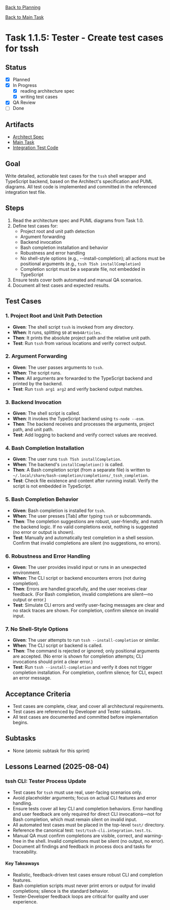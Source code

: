 [Back to Planning](./planning.md)


[Back to Main Task](./task-1-tssh-wrapper.md)

# Task 1.1.5: Tester - Create test cases for tssh

## Status
- [x] Planned
- [x] In Progress
  - [x] reading architecture spec
  - [x] writing test cases
- [x] QA Review
- [ ] Done

## Artifacts
- [Architect Spec](./task-1.0-architect-tssh-spec.md)
- [Main Task](./task-1-tssh-wrapper.md)
- [Integration Test Code](../../../test/tssh-cli.integration.test.ts)

## Goal
Write detailed, actionable test cases for the `tssh` shell wrapper and TypeScript backend, based on the Architect's specification and PUML diagrams. All test code is implemented and committed in the referenced integration test file.

## Steps
1. Read the architecture spec and PUML diagrams from Task 1.0.
2. Define test cases for:
   - Project root and unit path detection
   - Argument forwarding
   - Backend invocation
   - Bash completion installation and behavior
   - Robustness and error handling
   - No shell-style options (e.g., --install-completion); all actions must be positional arguments (e.g., `tssh TSsh installCompletion`)
   - Completion script must be a separate file, not embedded in TypeScript
3. Ensure tests cover both automated and manual QA scenarios.
4. Document all test cases and expected results.

## Test Cases

### 1. Project Root and Unit Path Detection
- **Given**: The shell script `tssh` is invoked from any directory.
- **When**: It runs, splitting `$0` at `Web4Articles`.
- **Then**: It prints the absolute project path and the relative unit path.
- **Test**: Run `tssh` from various locations and verify correct output.

### 2. Argument Forwarding
- **Given**: The user passes arguments to `tssh`.
- **When**: The script runs.
- **Then**: All arguments are forwarded to the TypeScript backend and printed by the backend.
- **Test**: Run `tssh arg1 arg2` and verify backend output matches.

### 3. Backend Invocation
- **Given**: The shell script is called.
- **When**: It invokes the TypeScript backend using `ts-node --esm`.
- **Then**: The backend receives and processes the arguments, project path, and unit path.
- **Test**: Add logging to backend and verify correct values are received.

### 4. Bash Completion Installation
- **Given**: The user runs `tssh TSsh installCompletion`.
- **When**: The backend's `installCompletion()` is called.
- **Then**: A Bash completion script (from a separate file) is written to `~/.local/share/bash-completion/completions/_tssh_completion`.
- **Test**: Check file existence and content after running install. Verify the script is not embedded in TypeScript.


### 5. Bash Completion Behavior
- **Given**: Bash completion is installed for `tssh`.
- **When**: The user presses [Tab] after typing `tssh` or subcommands.
- **Then**: The completion suggestions are robust, user-friendly, and match the backend logic. If no valid completions exist, nothing is suggested (no error or output is shown).
- **Test**: Manually and automatically test completion in a shell session. Confirm that invalid completions are silent (no suggestions, no errors).

### 6. Robustness and Error Handling
- **Given**: The user provides invalid input or runs in an unexpected environment.
- **When**: The CLI script or backend encounters errors (not during completion).
- **Then**: Errors are handled gracefully, and the user receives clear feedback. (For Bash completion, invalid completions are silent—no output or error.)
- **Test**: Simulate CLI errors and verify user-facing messages are clear and no stack traces are shown. For completion, confirm silence on invalid input.

### 7. No Shell-Style Options
- **Given**: The user attempts to run `tssh --install-completion` or similar.
- **When**: The CLI script or backend is called.
- **Then**: The command is rejected or ignored; only positional arguments are accepted. (No error is shown for completion attempts; CLI invocations should print a clear error.)
- **Test**: Run `tssh --install-completion` and verify it does not trigger completion installation. For completion, confirm silence; for CLI, expect an error message.

## Acceptance Criteria
- Test cases are complete, clear, and cover all architectural requirements.
- Test cases are referenced by Developer and Tester subtasks.
- All test cases are documented and committed before implementation begins.

## Subtasks
- None (atomic subtask for this sprint)

## Lessons Learned (2025-08-04)


### tssh CLI: Tester Process Update
- Test cases for `tssh` must use real, user-facing scenarios only.
- Avoid placeholder arguments; focus on actual CLI features and error handling.
- Ensure tests cover all key CLI and completion behaviors. Error handling and user feedback are only required for direct CLI invocations—not for Bash completion, which must remain silent on invalid input.
- All automated test cases must be placed in the top-level `test/` directory.
- Reference the canonical test: `test/tssh-cli.integration.test.ts`.
- Manual QA must confirm completions are visible, correct, and warning-free in the shell. Invalid completions must be silent (no output, no error).
- Document all findings and feedback in process docs and tasks for traceability.

#### Key Takeaways
- Realistic, feedback-driven test cases ensure robust CLI and completion features.
- Bash completion scripts must never print errors or output for invalid completions; silence is the standard behavior.
- Tester-Developer feedback loops are critical for quality and user experience.


